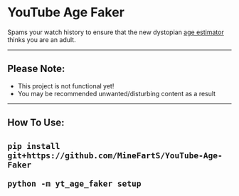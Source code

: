
# YouTube Age Faker

Spams your watch history to ensure that the new dystopian [age estimator](https://blog.youtube/news-and-events/extending-our-built-in-protections-to-more-teens-on-youtube/) thinks you are an adult.

<hr>

<h2> Please Note: </h2>

- This project is not functional yet!
- You may be recommended unwanted/disturbing content as a result

<hr>

<h2> How To Use:

<h2>
     
`pip install git+https://github.com/MineFartS/YouTube-Age-Faker`

`python -m yt_age_faker setup`
